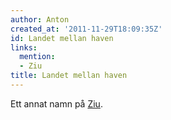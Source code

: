```yaml
---
author: Anton
created_at: '2011-11-29T18:09:35Z'
id: Landet mellan haven
links:
  mention:
  - Ziu
title: Landet mellan haven
---
```


Ett annat namn på [Ziu].

  [Ziu]: Ziu
